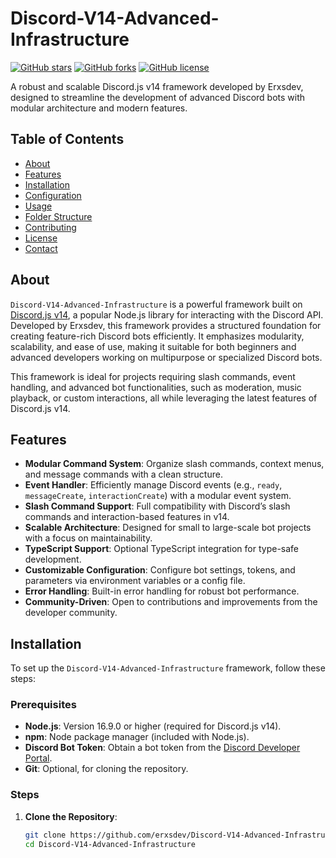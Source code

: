 # Discord-V14-Advanced-Infrastructure

[![GitHub stars](https://img.shields.io/github/stars/erxsdev/Discord-V14-Advanced-Infrastructure?style=social)](https://github.com/erxsdev/Discord-V14-Advanced-Infrastructure/stargazers)
[![GitHub forks](https://img.shields.io/github/forks/erxsdev/Discord-V14-Advanced-Infrastructure?style=social)](https://github.com/erxsdev/Discord-V14-Advanced-Infrastructure/network)
[![GitHub license](https://img.shields.io/github/license/erxsdev/Discord-V14-Advanced-Infrastructure)](https://github.com/erxsdev/Discord-V14-Advanced-Infrastructure/blob/main/LICENSE)

A robust and scalable Discord.js v14 framework developed by Erxsdev, designed to streamline the development of advanced Discord bots with modular architecture and modern features.

## Table of Contents

- [About](#about)
- [Features](#features)
- [Installation](#installation)
- [Configuration](#configuration)
- [Usage](#usage)
- [Folder Structure](#folder-structure)
- [Contributing](#contributing)
- [License](#license)
- [Contact](#contact)

## About

`Discord-V14-Advanced-Infrastructure` is a powerful framework built on [Discord.js v14](https://discord.js.org/), a popular Node.js library for interacting with the Discord API. Developed by Erxsdev, this framework provides a structured foundation for creating feature-rich Discord bots efficiently. It emphasizes modularity, scalability, and ease of use, making it suitable for both beginners and advanced developers working on multipurpose or specialized Discord bots.

This framework is ideal for projects requiring slash commands, event handling, and advanced bot functionalities, such as moderation, music playback, or custom interactions, all while leveraging the latest features of Discord.js v14.

## Features

- **Modular Command System**: Organize slash commands, context menus, and message commands with a clean structure.
- **Event Handler**: Efficiently manage Discord events (e.g., `ready`, `messageCreate`, `interactionCreate`) with a modular event system.
- **Slash Command Support**: Full compatibility with Discord’s slash commands and interaction-based features in v14.
- **Scalable Architecture**: Designed for small to large-scale bot projects with a focus on maintainability.
- **TypeScript Support**: Optional TypeScript integration for type-safe development.
- **Customizable Configuration**: Configure bot settings, tokens, and parameters via environment variables or a config file.
- **Error Handling**: Built-in error handling for robust bot performance.
- **Community-Driven**: Open to contributions and improvements from the developer community.

## Installation

To set up the `Discord-V14-Advanced-Infrastructure` framework, follow these steps:

### Prerequisites

- **Node.js**: Version 16.9.0 or higher (required for Discord.js v14).
- **npm**: Node package manager (included with Node.js).
- **Discord Bot Token**: Obtain a bot token from the [Discord Developer Portal](https://discord.com/developers/applications).
- **Git**: Optional, for cloning the repository.

### Steps

1. **Clone the Repository**:
   ```bash
   git clone https://github.com/erxsdev/Discord-V14-Advanced-Infrastructure.git
   cd Discord-V14-Advanced-Infrastructure

